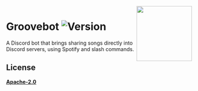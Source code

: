<img src="https://github.com/Glitchood101/Groovebot/blob/main/GrooveBot_Logo.png" align="right" width="150" height="150" />

# Groovebot ![Version](https://img.shields.io/badge/Version-1-blue?style=for-the-badge)

A Discord bot that brings sharing songs directly into Discord servers, using Spotify and slash commands.


## License

**[Apache-2.0](https://choosealicense.com/licenses/apache-2.0/)**

